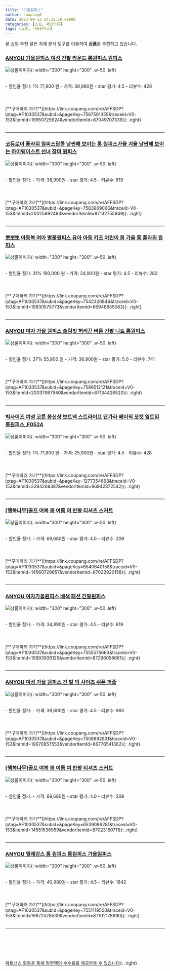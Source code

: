 ```yaml
---
title: "가을원피스"
author: coupang6
date: 2023-09-13 14:31:59 +0800
categories: [쇼핑, 패션의류]
tags: [쇼핑, 가을원피스]
---
```


본 쇼핑 추천 글은 자체 분석 도구를 이용하여 [**상품**](https://link.coupang.com/a/bao1ui)을 추천하고 있습니다.

### [ANYOU 가을원피스 여성 긴팔 라운드 롱원피스 원피스](https://link.coupang.com/re/AFFSDP?lptag=AF1030537&subid=&pageKey=7567591355&traceid=V0-153&itemId=19950725624&vendorItemId=87049707339)

![상품이미지](https://thumbnail10.coupangcdn.com/thumbnails/remote/230x230ex/image/vendor_inventory/c8be/eb3196997b7588ea4d960f15878c66e7471cc86ad62438e427fd8a1d6ec2.jpg){: width="300" height="300" .w-50 .left}


<br>
- 할인율 정가: 1%  71,800   원
- 가격: 38,980원
- star 평가: 4.5
- 리뷰수: 428
<br>
<br>
<br>
<br>
[**구매하러 가기**](https://link.coupang.com/re/AFFSDP?lptag=AF1030537&subid=&pageKey=7567591355&traceid=V0-153&itemId=19950725624&vendorItemId=87049707339){: .right}
<br>
<br>

---

### [코듀로이 플라워 원피스달콤 날씬해 보이는 롱 원피스가을 겨울 날씬해 보이는 하이웨이스트 선녀 장미 원피스](https://link.coupang.com/re/AFFSDP?lptag=AF1030537&subid=&pageKey=7583969066&traceid=V0-153&itemId=20025892493&vendorItemId=87132755949)

![상품이미지](https://thumbnail7.coupangcdn.com/thumbnails/remote/230x230ex/image/vendor_inventory/82a3/aa139adaff1fd74c04e81c394d08b33e9fca0b6c6f6a826341efec37bdd1.jpg){: width="300" height="300" .w-50 .left}


<br>
- 할인율 정가: 
- 가격: 38,990원
- star 평가: 4.5
- 리뷰수: 619
<br>
<br>
<br>
<br>
[**구매하러 가기**](https://link.coupang.com/re/AFFSDP?lptag=AF1030537&subid=&pageKey=7583969066&traceid=V0-153&itemId=20025892493&vendorItemId=87132755949){: .right}
<br>
<br>

---

### [뽀뽀뽀 아동복 여아 별꽃원피스 유아 아동 키즈 어린이 봄 가을 롱 플라워 원피스](https://link.coupang.com/re/AFFSDP?lptag=AF1030537&subid=&pageKey=7542320846&traceid=V0-153&itemId=19830575773&vendorItemId=86948955083)

![상품이미지](https://thumbnail7.coupangcdn.com/thumbnails/remote/230x230ex/image/vendor_inventory/1329/e5096ebccfdde7d7717e2863c59273f49fb0fdef3c206e0c561a6d641a3b.jpg){: width="300" height="300" .w-50 .left}


<br>
- 할인율 정가: 31%  190,000   원
- 가격: 24,900원
- star 평가: 4.5
- 리뷰수: 282
<br>
<br>
<br>
<br>
[**구매하러 가기**](https://link.coupang.com/re/AFFSDP?lptag=AF1030537&subid=&pageKey=7542320846&traceid=V0-153&itemId=19830575773&vendorItemId=86948955083){: .right}
<br>
<br>

---

### [ANYOU 여자 가을 원피스 슬림핏 허리끈 버튼 긴팔 니트 롱원피스](https://link.coupang.com/re/AFFSDP?lptag=AF1030537&subid=&pageKey=7586512121&traceid=V0-153&itemId=20037987940&vendorItemId=87134426520)

![상품이미지](https://thumbnail6.coupangcdn.com/thumbnails/remote/230x230ex/image/vendor_inventory/a82b/57380ad9ca67c0d622287fe8da51d9493d176fd73a2879e47d08a6cb3b8e.jpg){: width="300" height="300" .w-50 .left}


<br>
- 할인율 정가: 37%  55,900   원
- 가격: 36,900원
- star 평가: 5.0
- 리뷰수: 741
<br>
<br>
<br>
<br>
[**구매하러 가기**](https://link.coupang.com/re/AFFSDP?lptag=AF1030537&subid=&pageKey=7586512121&traceid=V0-153&itemId=20037987940&vendorItemId=87134426520){: .right}
<br>
<br>

---

### [빅사이즈 여성 코튼 봄신상 보트넥 스트라이프 단가라 베이직 포켓 옆트임 롱원피스_F0524](https://link.coupang.com/re/AFFSDP?lptag=AF1030537&subid=&pageKey=1277354668&traceid=V0-153&itemId=2284269387&vendorItemId=86942372542)

![상품이미지](https://thumbnail6.coupangcdn.com/thumbnails/remote/230x230ex/image/vendor_inventory/1686/a2cbe0d6735626d3db4d1836e5b30e210247ca297c53d8f1d56690989243.jpg){: width="300" height="300" .w-50 .left}


<br>
- 할인율 정가: 1%  71,800   원
- 가격: 25,900원
- star 평가: 4.5
- 리뷰수: 428
<br>
<br>
<br>
<br>
[**구매하러 가기**](https://link.coupang.com/re/AFFSDP?lptag=AF1030537&subid=&pageKey=1277354668&traceid=V0-153&itemId=2284269387&vendorItemId=86942372542){: .right}
<br>
<br>

---

### [[행복나무]골프 여복 봄 여름 여 반팔 티셔츠 스커트](https://link.coupang.com/re/AFFSDP?lptag=AF1030537&subid=&pageKey=6540640158&traceid=V0-153&itemId=14560729657&vendorItemId=87022920158)

![상품이미지](https://thumbnail9.coupangcdn.com/thumbnails/remote/230x230ex/image/vendor_inventory/1442/9f576824acbe81d4b4e894ac7249fa70685a4134c007027d76c7beb913ee.jpg){: width="300" height="300" .w-50 .left}


<br>
- 할인율 정가: 
- 가격: 69,680원
- star 평가: 4.0
- 리뷰수: 209
<br>
<br>
<br>
<br>
[**구매하러 가기**](https://link.coupang.com/re/AFFSDP?lptag=AF1030537&subid=&pageKey=6540640158&traceid=V0-153&itemId=14560729657&vendorItemId=87022920158){: .right}
<br>
<br>

---

### [ANYOU 여자가을원피스 배색 패션 긴팔원피스](https://link.coupang.com/re/AFFSDP?lptag=AF1030537&subid=&pageKey=7555575663&traceid=V0-153&itemId=19893936125&vendorItemId=87296058661)

![상품이미지](https://thumbnail6.coupangcdn.com/thumbnails/remote/230x230ex/image/vendor_inventory/f94d/3214d5c468a9fe67972c6704a821169dc0ce4792e579423d8bfc63907096.jpg){: width="300" height="300" .w-50 .left}


<br>
- 할인율 정가: 
- 가격: 34,890원
- star 평가: 4.5
- 리뷰수: 619
<br>
<br>
<br>
<br>
[**구매하러 가기**](https://link.coupang.com/re/AFFSDP?lptag=AF1030537&subid=&pageKey=7555575663&traceid=V0-153&itemId=19893936125&vendorItemId=87296058661){: .right}
<br>
<br>

---

### [ANYOU 여성 가을 원피스 긴 발 빅 사이즈 쉬폰 퍼즐](https://link.coupang.com/re/AFFSDP?lptag=AF1030537&subid=&pageKey=7508892831&traceid=V0-153&itemId=19670957553&vendorItemId=86776541362)

![상품이미지](https://thumbnail8.coupangcdn.com/thumbnails/remote/230x230ex/image/vendor_inventory/1ac6/a8ba6030e17983ceeff90be3082c29aaddd9cfe9d9636ae3987c9019ea3e.jpg){: width="300" height="300" .w-50 .left}


<br>
- 할인율 정가: 
- 가격: 39,800원
- star 평가: 4.5
- 리뷰수: 983
<br>
<br>
<br>
<br>
[**구매하러 가기**](https://link.coupang.com/re/AFFSDP?lptag=AF1030537&subid=&pageKey=7508892831&traceid=V0-153&itemId=19670957553&vendorItemId=86776541362){: .right}
<br>
<br>

---

### [[행복나무]골프 여복 봄 여름 여 반팔 티셔츠 스커트](https://link.coupang.com/re/AFFSDP?lptag=AF1030537&subid=&pageKey=6539086281&traceid=V0-153&itemId=14551536959&vendorItemId=87023150711)

![상품이미지](https://thumbnail9.coupangcdn.com/thumbnails/remote/230x230ex/image/vendor_inventory/68e9/56674b10a4818cf099745ff4ac7e35288650775aac053e9eaea42760a218.jpg){: width="300" height="300" .w-50 .left}


<br>
- 할인율 정가: 
- 가격: 89,680원
- star 평가: 4.0
- 리뷰수: 209
<br>
<br>
<br>
<br>
[**구매하러 가기**](https://link.coupang.com/re/AFFSDP?lptag=AF1030537&subid=&pageKey=6539086281&traceid=V0-153&itemId=14551536959&vendorItemId=87023150711){: .right}
<br>
<br>

---

### [ANYOU 엘레강스 롱 원피스 롱원피스 가을원피스](https://link.coupang.com/re/AFFSDP?lptag=AF1030537&subid=&pageKey=7551119500&traceid=V0-153&itemId=19872528530&vendorItemId=87102178690)

![상품이미지](https://thumbnail10.coupangcdn.com/thumbnails/remote/230x230ex/image/vendor_inventory/494a/667158bd7ee6d2ad0765f10dd5ab4c962de067a6a6ca027cf7add4f1bc5d.jpg){: width="300" height="300" .w-50 .left}


<br>
- 할인율 정가: 
- 가격: 40,980원
- star 평가: 4.5
- 리뷰수: 1642
<br>
<br>
<br>
<br>
[**구매하러 가기**](https://link.coupang.com/re/AFFSDP?lptag=AF1030537&subid=&pageKey=7551119500&traceid=V0-153&itemId=19872528530&vendorItemId=87102178690){: .right}
<br>
<br>

---
<br><br><br><br><br> [파트너스 활동을 통해 일정액의 수수료를 제공받을 수 있습니다](https://link.coupang.com/a/bao1ui){: .right}